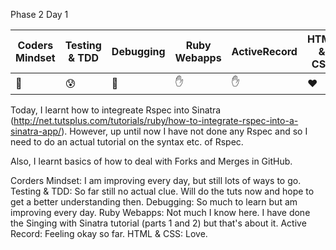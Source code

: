 Phase 2 Day 1 

| Coders Mindset | Testing & TDD | Debugging   | Ruby Webapps | ActiveRecord | HTML & CSS   |
| -------------- | ------------- | ---------   | ------------ | ------------ | ----------   |
|  :punch:		 | :cold_sweat:	 | :punch:	   |:raised_hand: | :raised_hand:| :heart:		|


Today, I learnt how to integreate Rspec into Sinatra (http://net.tutsplus.com/tutorials/ruby/how-to-integrate-rspec-into-a-sinatra-app/). However, up until now I have not done any Rspec and so I need to do an actual tutorial on the syntax etc. of Rspec.

Also, I learnt basics of how to deal with Forks and Merges in GitHub.

Corders Mindset: I am improving every day, but still lots of ways to go.
Testing & TDD: So far still no actual clue. Will do the tuts now and hope to get a better understanding then.
Debugging: So much to learn but am improving every day. 
Ruby Webapps: Not much I know here. I have done the Singing with Sinatra tutorial (parts 1 and 2) but that's about it.
Active Record: Feeling okay so far.
HTML & CSS: Love.
